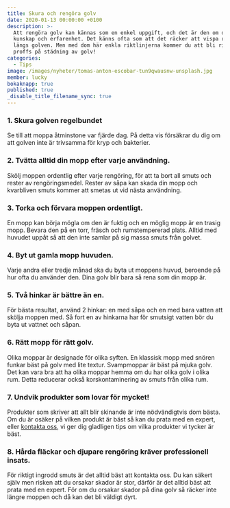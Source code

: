 ```yaml
---
title: Skura och rengöra golv
date: 2020-01-13 00:00:00 +0100
description: >-
  Att rengöra golv kan kännas som en enkel uppgift, och det är den om du har
  kunskap och erfarenhet. Det känns ofta som att det räcker att vispa runt lite
  längs golven. Men med dom här enkla riktlinjerna kommer du att bli riktigt
  proffs på städning av golv!
categories:
  - Tips
image: /images/nyheter/tomas-anton-escobar-tun9qwausnw-unsplash.jpg
member: lucky
bokaknapp: true
published: true
_disable_title_filename_sync: true
---
```


### 1\. Skura golven regelbundet

Se till att moppa &aring;tminstone var fj&auml;rde dag. P&aring; detta vis förs&auml;krar du dig om att golven inte &auml;r trivsamma för kryp och bakterier.

### 2\. Tv&auml;tta alltid din mopp efter varje anv&auml;ndning.

Skölj moppen ordentlig efter varje rengöring, för att ta bort all smuts och rester av rengöringsmedel. Rester av s&aring;pa kan skada din mopp och kvarbliven smuts kommer att smetas ut vid n&auml;sta anv&auml;ndning.

### 3\. Torka och förvara moppen ordentligt.

En mopp kan börja mögla om den &auml;r fuktig och en möglig mopp &auml;r en trasig mopp. Bevara den p&aring; en torr, fr&auml;sch och rumstempererad plats. Alltid med huvudet upp&aring;t s&aring; att den inte samlar p&aring; sig massa smuts fr&aring;n golvet.

### 4\. Byt ut gamla mopp huvuden.

Varje andra eller tredje m&aring;nad ska du byta ut moppens huvud, beroende p&aring; hur ofta du anv&auml;nder den. Dina golv blir bara s&aring; rena som din mopp &auml;r.

### 5\. Tv&aring; hinkar &auml;r b&auml;ttre &auml;n en.

För b&auml;sta resultat, anv&auml;nd 2 hinkar: en med s&aring;pa och en med bara vatten att skölja moppen med. S&aring; fort en av hinkarna har för smutsigt vatten bör du&nbsp; byta ut vattnet och s&aring;pan.

### 6\. R&auml;tt mopp för r&auml;tt golv.

Olika moppar &auml;r designade för olika syften. En klassisk mopp med snören funkar b&auml;st p&aring; golv med lite textur. Svampmoppar &auml;r b&auml;st p&aring; mjuka golv. Det kan vara bra att ha olika moppar hemma om du har olika golv i olika rum. Detta reducerar ocks&aring; korskontaminering av smuts fr&aring;n olika rum.

### 7\. Undvik produkter som lovar för mycket\!

Produkter som skriver att allt blir skinande &auml;r inte nödv&auml;ndigtvis dom b&auml;sta. Om du &auml;r os&auml;ker p&aring; vilken produkt &auml;r b&auml;st s&aring; kan du prata med en expert, eller [kontakta oss,](/boka/) vi ger dig gladligen tips om vilka produkter vi tycker &auml;r b&auml;st.

### 8\. H&aring;rda fl&auml;ckar och djupare rengöring kr&auml;ver professionell insats.

För riktigt ingrodd smuts &auml;r det alltid b&auml;st att kontakta oss. Du kan s&auml;kert sj&auml;lv men risken att du orsakar skador &auml;r stor, d&auml;rför &auml;r det alltid b&auml;st att prata med en expert. För om du orsakar skador p&aring; dina golv s&aring; r&auml;cker inte l&auml;ngre moppen och d&aring; kan det bli v&auml;ldigt dyrt.